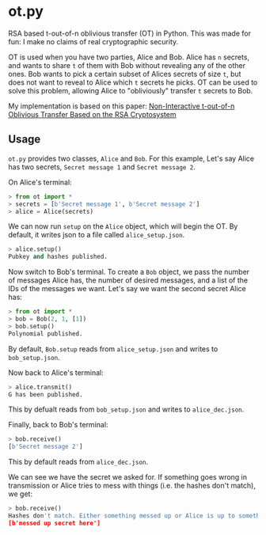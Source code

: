 # ot.py
RSA based t-out-of-n oblivious transfer (OT) in Python. This was made for fun: I make no claims of real cryptographic security.

OT is used when you have two parties, Alice and Bob. Alice has `n` secrets, and wants to share `t` of them with Bob without revealing any of the other ones. Bob wants to pick a certain subset of Alices secrets of size `t`, but does not want to reveal to Alice which `t` secrets he picks. OT can be used to solve this problem, allowing Alice to "obliviously" transfer `t` secrets to Bob.

My implementation is based on this paper: [Non-Interactive t-out-of-n Oblivious Transfer Based on the RSA Cryptosystem](http://ieeexplore.ieee.org.sci-hub.io/stamp/stamp.jsp?arnumber=4457650)

## Usage

`ot.py` provides two classes, `Alice` and `Bob`. For this example, Let's say Alice has two secrets, `Secret message 1` and `Secret message 2`.

On Alice's terminal:

```python
> from ot import *
> secrets = [b'Secret message 1', b'Secret message 2']
> alice = Alice(secrets)
```

We can now run `setup` on the `Alice` object, which will begin the OT. By default, it writes json to a file called `alice_setup.json`.
```python
> alice.setup()
Pubkey and hashes published.
```

Now switch to Bob's terminal. To create a `Bob` object, we pass the number of messages Alice has, the number of desired messages, and a list of the IDs of the messages we want. Let's say we want the second secret Alice has:
```python
> from ot import *
> bob = Bob(2, 1, [1])
> bob.setup()
Polynomial published.
```
By default, `Bob.setup` reads from `alice_setup.json` and writes to `bob_setup.json`.

Now back to Alice's terminal:

```python
> alice.transmit()
G has been published.
```

This by defualt reads from `bob_setup.json` and writes to `alice_dec.json`.

Finally, back to Bob's terminal:
```python
> bob.receive()
[b'Secret message 2']
```

This by default reads from `alice_dec.json`.

We can see we have the secret we asked for. If something goes wrong in transmission or Alice tries to mess with things (i.e. the hashes don't match), we get:
```python
> bob.receive()
Hashes don't match. Either something messed up or Alice is up to something.
[b'messed up secret here']
```
